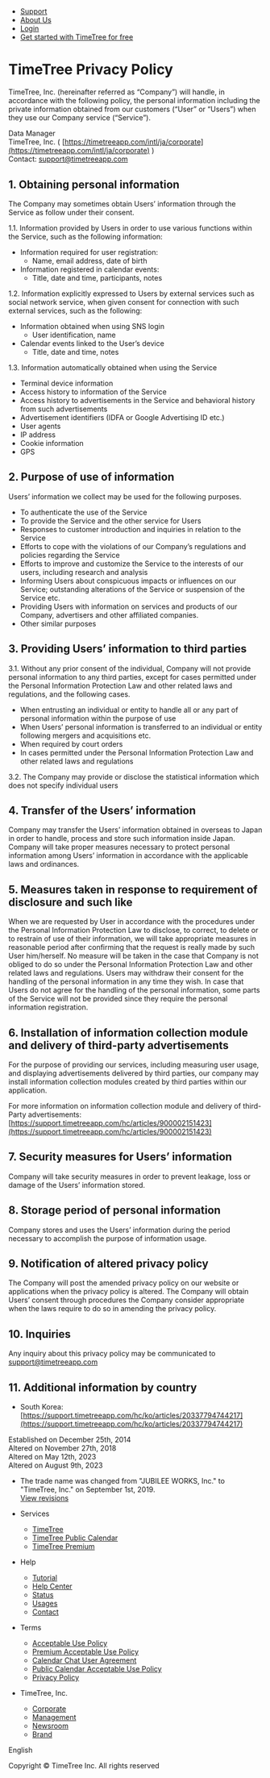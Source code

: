 [](https://timetreeapp.com/intl/en)
===================================

* [Support](https://support.timetreeapp.com/hc)
* [About Us](https://timetreeapp.com/intl/en/corporate)
* [Login](https://timetreeapp.com/signin)
* [Get started with TimeTree for free](https://timetreeapp.com/signup)

TimeTree Privacy Policy
=======================

TimeTree, Inc. (hereinafter referred as “Company”) will handle, in accordance with the following policy, the personal information including the private information obtained from our customers (“User” or “Users”) when they use our Company service (“Service”).

Data Manager  
TimeTree, Inc. ( [https://timetreeapp.com/intl/ja/corporate](https://timetreeapp.com/intl/ja/corporate) )  
Contact: [support@timetreeapp.com](mailto:support@timetreeapp.com)

1\. Obtaining personal information
----------------------------------

The Company may sometimes obtain Users’ information through the Service as follow under their consent.

1.1. Information provided by Users in order to use various functions within the Service, such as the following information:

* Information required for user registration:
    * Name, email address, date of birth
* Information registered in calendar events:
    * Title, date and time, participants, notes

1.2. Information explicitly expressed to Users by external services such as social network service, when given consent for connection with such external services, such as the following:

* Information obtained when using SNS login
    * User identification, name
* Calendar events linked to the User’s device
    * Title, date and time, notes

1.3. Information automatically obtained when using the Service

* Terminal device information
* Access history to information of the Service
* Access history to advertisements in the Service and behavioral history from such advertisements
* Advertisement identifiers (IDFA or Google Advertising ID etc.)
* User agents
* IP address
* Cookie information
* GPS

2\. Purpose of use of information
---------------------------------

Users’ information we collect may be used for the following purposes.

* To authenticate the use of the Service
* To provide the Service and the other service for Users
* Responses to customer introduction and inquiries in relation to the Service
* Efforts to cope with the violations of our Company’s regulations and policies regarding the Service
* Efforts to improve and customize the Service to the interests of our users, including research and analysis
* Informing Users about conspicuous impacts or influences on our Service; outstanding alterations of the Service or suspension of the Service etc.
* Providing Users with information on services and products of our Company, advertisers and other affiliated companies.
* Other similar purposes

3\. Providing Users’ information to third parties
-------------------------------------------------

3.1. Without any prior consent of the individual, Company will not provide personal information to any third parties, except for cases permitted under the Personal Information Protection Law and other related laws and regulations, and the following cases.

* When entrusting an individual or entity to handle all or any part of personal information within the purpose of use
* When Users’ personal information is transferred to an individual or entity following mergers and acquisitions etc.
* When required by court orders
* In cases permitted under the Personal Information Protection Law and other related laws and regulations

3.2. The Company may provide or disclose the statistical information which does not specify individual users

4\. Transfer of the Users’ information
--------------------------------------

Company may transfer the Users’ information obtained in overseas to Japan in order to handle, process and store such information inside Japan. Company will take proper measures necessary to protect personal information among Users’ information in accordance with the applicable laws and ordinances.

5\. Measures taken in response to requirement of disclosure and such like
-------------------------------------------------------------------------

When we are requested by User in accordance with the procedures under the Personal Information Protection Law to disclose, to correct, to delete or to restrain of use of their information, we will take appropriate measures in reasonable period after confirming that the request is really made by such User him/herself. No measure will be taken in the case that Company is not obliged to do so under the Personal Information Protection Law and other related laws and regulations. Users may withdraw their consent for the handling of the personal information in any time they wish. In case that Users do not agree for the handling of the personal information, some parts of the Service will not be provided since they require the personal information registration.

6\. Installation of information collection module and delivery of third-party advertisements
--------------------------------------------------------------------------------------------

For the purpose of providing our services, including measuring user usage, and displaying advertisements delivered by third parties, our company may install information collection modules created by third parties within our application.

For more information on information collection module and delivery of third-Party advertisements: [https://support.timetreeapp.com/hc/articles/900002151423](https://support.timetreeapp.com/hc/articles/900002151423)

7\. Security measures for Users’ information
--------------------------------------------

Company will take security measures in order to prevent leakage, loss or damage of the Users’ information stored.

8\. Storage period of personal information
------------------------------------------

Company stores and uses the Users’ information during the period necessary to accomplish the purpose of information usage.

9\. Notification of altered privacy policy
------------------------------------------

The Company will post the amended privacy policy on our website or applications when the privacy policy is altered. The Company will obtain Users’ consent through procedures the Company consider appropriate when the laws require to do so in amending the privacy policy.

10\. Inquiries
--------------

Any inquiry about this privacy policy may be communicated to [support@timetreeapp.com](https://timetreeapp.com/intl/en/terms/support@timetreeapp.com)

11\. Additional information by country
--------------------------------------

* South Korea: [https://support.timetreeapp.com/hc/ko/articles/20337794744217](https://support.timetreeapp.com/hc/ko/articles/20337794744217)

  

Established on December 25th, 2014  
Altered on November 27th, 2018  
Altered on May 12th, 2023  
Altered on August 9th, 2023  

* The trade name was changed from "JUBILEE WORKS, Inc." to "TimeTree, Inc." on September 1st, 2019.  
    [View revisions](https://timetreeapp.com/intl/en/terms/privacy/history)

* Services
    * [TimeTree](https://timetreeapp.com/intl/en)
    * [TimeTree Public Calendar](https://timetreeapp.com/intl/en/public-calendar)
    * [TimeTree Premium](https://timetreeapp.com/intl/en/premium)
* Help
    * [Tutorial](https://timetreeapp.com/intl/en/tutorial)
    * [Help Center](https://support.timetreeapp.com/hc)
    * [Status](https://timetreeapp.com/intl/en/newsroom/category/notice)
    * [Usages](https://timetreeapp.com/intl/en/usages)
    * [Contact](https://timetreeapp.com/intl/en/contact)
* Terms
    * [Acceptable Use Policy](https://timetreeapp.com/intl/en/terms/service)
    * [Premium Acceptable Use Policy](https://timetreeapp.com/intl/en/terms/premium-service)
    * [Calendar Chat User Agreement](https://timetreeapp.com/intl/en/terms/chat)
    * [Public Calendar Acceptable Use Policy](https://timetreeapp.com/intl/en/terms/public-calendar)
    * [Privacy Policy](https://timetreeapp.com/intl/en/terms/privacy)
* TimeTree, Inc.
    * [Corporate](https://timetreeapp.com/intl/en/corporate)
    * [Management](https://timetreeapp.com/intl/en/corporate/leadership)
    * [Newsroom](https://timetreeapp.com/intl/en/newsroom)
    * [Brand](https://timetreeapp.com/intl/en/brand-resources)

English

Copyright © TimeTree Inc. All rights reserved